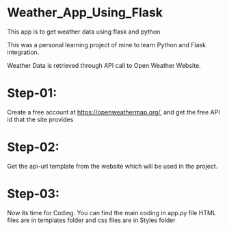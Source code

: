 # Weather_App_Using_Flask
This app is to get weather data using flask and python

This was a personal learning project of mine to learn Python and Flask integration.

Weather Data is retrieved through API call to Open Weather Website.

# Step-01:
Create a free account at https://openweathermap.org/, and get the free API id that the site provides
# Step-02:
Get the api-url template from the website which will be used in the project.
# Step-03:
Now its time for Coding.
You can find the main coding in app.py file
HTML files are in templates folder and css files are in Styles folder
